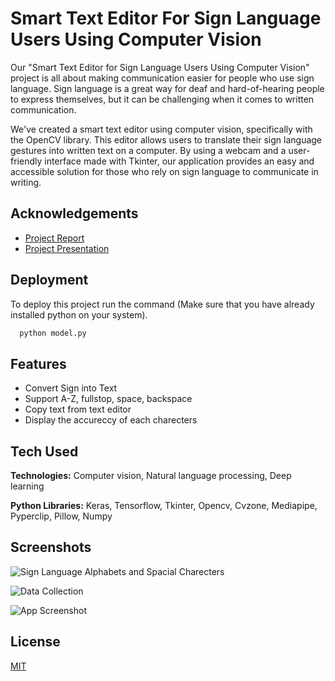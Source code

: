 
# Smart Text Editor For Sign Language Users Using Computer Vision

Our "Smart Text Editor for Sign Language Users Using Computer Vision" project is all about making communication easier for people who use sign language. Sign language is a great way for deaf and hard-of-hearing people to express themselves, but it can be challenging when it comes to written communication.

We've created a smart text editor using computer vision, specifically with the OpenCV library. This editor allows users to translate their sign language gestures into written text on a computer. By using a webcam and a user-friendly interface made with Tkinter, our application provides an easy and accessible solution for those who rely on sign language to communicate in writing.
## Acknowledgements

 - [Project Report](https://docs.google.com/document/d/1jICY5kmMEkWcHlRjIyZlrAQS7RdpHinJkP0VFscppLc/edit?usp=sharing)
 - [Project Presentation](https://docs.google.com/presentation/d/1ami4SndP4BYByLRKFpSwkawslLgmCHfzCnLUJ3xLSFU/edit?usp=sharing)

## Deployment

To deploy this project run the command (Make sure that you have already installed python on your system).

```bash
  python model.py
```


## Features

- Convert Sign into Text
- Support A-Z, fullstop, space, backspace
- Copy text from text editor
- Display the accureccy of each charecters


## Tech Used

**Technologies:** Computer vision, Natural language processing, Deep learning

**Python Libraries:** Keras, Tensorflow, Tkinter, Opencv, Cvzone, Mediapipe, Pyperclip, Pillow, Numpy


## Screenshots

![Sign Language Alphabets and Spacial Charecters](https://github.com/thesurajdas/text-editor-sign-language/blob/main/sign-language.jpg?raw=true)

![Data Collection](https://github.com/thesurajdas/text-editor-sign-language/blob/main/data-collection.png?raw=true)

![App Screenshot](https://github.com/thesurajdas/text-editor-sign-language/blob/main/v.png?raw=true)
## License

[MIT](https://github.com/thesurajdas/text-editor-sign-language/blob/44063694702e5fd76c74d57453f0db16b3e53923/LICENSE)

